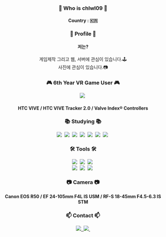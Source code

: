 <h3 align="center"> 🤔 Who is chlwl09 🤔</h3>
<div align="center">
  <h4>
    Country : 🇰🇷
  </h4>
</div>

<h3 align="center">📕 Profile 📕</h3>
<h4 align="center">저는?</h4>
<div align="center">
  게임제작 그리고 웹, 서버에 관심이 있습니다.🕹
</div>
<div align="center">
 사진에 관심이 있습니다.📷  
</div>

<h3 align="center">🎮 6th Year VR Game User 🎮</h3>
<div align="center">
    <img src="https://img.shields.io/badge/VRChat-ffffff.svg?style=for-the-badge&logo=livechat&logoColor=000000" />&nbsp
</div>
<h4 align="center">
  HTC VIVE / HTC VIVE Tracker 2.0 / Valve Index® Controllers
</4>
<h3 align="center">📚 Studying 📚</h3>
<div align="center">
  <img src="https://img.shields.io/badge/C%23-20232a.svg?style=for-the-badge&logo=&logoColor=fffff" />&nbsp
  <img src="https://img.shields.io/badge/unity-20232a.svg?style=for-the-badge&logo=unity&logoColor=fffff" />&nbsp
  <img src="https://img.shields.io/badge/HTML-20232a.svg?style=for-the-badge&logo=HTML5&logoColor=fffff" />&nbsp
  <img src="https://img.shields.io/badge/CSS-20232a.svg?style=for-the-badge&logo=CSS3&logoColor=fffff" />&nbsp
  <img src="https://img.shields.io/badge/javascript-20232a.svg?style=for-the-badge&logo=javascript&logoColor=fffff" />&nbsp
  <img src="https://img.shields.io/badge/node.JS-20232a.svg?style=for-the-badge&logo=node.JS&logoColor=5FA04E" />&nbsp
  <img src="https://img.shields.io/badge/mongodb-20232a.svg?style=for-the-badge&logo=mongodb&logoColor=#47A248" />&nbsp
</div>

<h3 align="center">🛠 Tools 🛠</h3>
<div align="center">
  <img src="https://img.shields.io/badge/Udon-08253c.svg?style=for-the-badge&logo=&logoColor=#9999FF" />&nbsp
  <img src="https://img.shields.io/badge/git-F05033.svg?style=for-the-badge&logo=git&logoColor=white" />&nbsp
  <img src="https://img.shields.io/badge/Notion-F3F3F3.svg?style=for-the-badge&logo=notion&logoColor=black" />&nbsp
</div>

<div align="center">
  <img src="https://img.shields.io/badge/adobe%20photoshop-08253c.svg?style=for-the-badge&logo=adobe%20photoshop&logoColor=37abff" />&nbsp
  <img src="https://img.shields.io/badge/adobe%20lightroom-08253c.svg?style=for-the-badge&logo=adobelightroom&logoColor=#9999FF" />&nbsp
  <img src="https://img.shields.io/badge/adobe%20premiere%20pro-08253c.svg?style=for-the-badge&logo=adobepremierepro&logoColor=#9999FF" />&nbsp
</div>

<h3 align="center">📷 Camera 📷</h3>
<h4 align="center">
  Canon EOS R50 / EF 24-105mm F4L IS USM / RF-S 18-45mm F4.5-6.3 IS STM
</h4>

<h3 align="center">📫 Contact 📫</h3>
<div align="center">
  <a href="https://velog.io/@thrma0727">
    <img src="https://img.shields.io/badge/Velog-1EBC8F?style=for-the-badge&logo=velog&logoColor=white" />&nbsp
  </a>
  <a href="mailto:jhoon0929@gmail.com">
    <img
      src="https://img.shields.io/badge/jhoon0929@gmail.com-D14836?style=for-the-badge&logo=gmail&logoColor=white"/>&nbsp
  </a>
</div>

<div>
</div>
